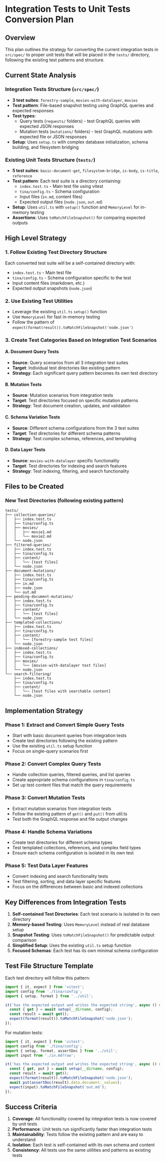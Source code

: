 # Integration Tests to Unit Tests Conversion Plan

## Overview

This plan outlines the strategy for converting the current integration tests in `src/spec/` to proper unit tests that will be placed in the `tests/` directory, following the existing test patterns and structure.

## Current State Analysis

### Integration Tests Structure (`src/spec/`)
- **3 test suites**: `forestry-sample`, `movies-with-datalayer`, `movies`
- **Test pattern**: File-based snapshot testing using GraphQL queries and expected responses
- **Test types**: 
  - Query tests (`requests/` folders) - test GraphQL queries with expected JSON responses
  - Mutation tests (`mutations/` folders) - test GraphQL mutations with expected file or JSON responses
- **Setup**: Uses `setup.ts` with complex database initialization, schema building, and filesystem bridging

### Existing Unit Tests Structure (`tests/`)
- **5 test suites**: `basic-document-get`, `filesystem-bridge`, `is-body`, `is-title`, `reference`
- **Test pattern**: Each test suite is a directory containing:
  - `index.test.ts` - Main test file using vitest
  - `tina/config.ts` - Schema configuration
  - Input files (`in.md`, content files)
  - Expected output files (`node.json`, `out.md`)
- **Setup**: Uses `util.ts` with `setup()` function and `MemoryLevel` for in-memory testing
- **Assertions**: Uses `toMatchFileSnapshot()` for comparing expected outputs

## High Level Strategy

### 1. Follow Existing Test Directory Structure
Each converted test suite will be a self-contained directory with:
- `index.test.ts` - Main test file
- `tina/config.ts` - Schema configuration specific to the test
- Input content files (markdown, etc.)
- Expected output snapshots (`node.json`)

### 2. Use Existing Test Utilities
- Leverage the existing `util.ts` `setup()` function
- Use `MemoryLevel` for fast in-memory testing
- Follow the pattern of `expect(format(result)).toMatchFileSnapshot('node.json')`

### 3. Create Test Categories Based on Integration Test Scenarios

#### A. Document Query Tests
- **Source**: Query scenarios from all 3 integration test suites
- **Target**: Individual test directories like existing pattern
- **Strategy**: Each significant query pattern becomes its own test directory

#### B. Mutation Tests
- **Source**: Mutation scenarios from integration tests
- **Target**: Test directories focused on specific mutation patterns
- **Strategy**: Test document creation, updates, and validation

#### C. Schema Variation Tests
- **Source**: Different schema configurations from the 3 test suites
- **Target**: Test directories for different schema patterns
- **Strategy**: Test complex schemas, references, and templating

#### D. Data Layer Tests
- **Source**: `movies-with-datalayer` specific functionality
- **Target**: Test directories for indexing and search features
- **Strategy**: Test indexing, filtering, and search functionality

## Files to be Created

### New Test Directories (following existing pattern)
```
tests/
├── collection-queries/
│   ├── index.test.ts
│   ├── tina/config.ts
│   ├── movies/
│   │   ├── movie1.md
│   │   └── movie2.md
│   └── node.json
├── filtered-queries/
│   ├── index.test.ts
│   ├── tina/config.ts
│   ├── content/
│   │   └── [test files]
│   └── node.json
├── document-mutations/
│   ├── index.test.ts
│   ├── tina/config.ts
│   ├── in.md
│   ├── node.json
│   └── out.md
├── pending-document-mutations/
│   ├── index.test.ts
│   ├── tina/config.ts
│   ├── content/
│   │   └── [test files]
│   └── node.json
├── templated-collections/
│   ├── index.test.ts
│   ├── tina/config.ts
│   ├── content/
│   │   └── [forestry-sample test files]
│   └── node.json
├── indexed-collections/
│   ├── index.test.ts
│   ├── tina/config.ts
│   ├── movies/
│   │   └── [movies-with-datalayer test files]
│   └── node.json
└── search-filtering/
    ├── index.test.ts
    ├── tina/config.ts
    ├── content/
    │   └── [test files with searchable content]
    └── node.json
```

## Implementation Strategy

### Phase 1: Extract and Convert Simple Query Tests
- Start with basic document queries from integration tests
- Create test directories following the existing pattern
- Use the existing `util.ts` setup function
- Focus on single-query scenarios first

### Phase 2: Convert Complex Query Tests
- Handle collection queries, filtered queries, and list queries
- Create appropriate schema configurations in `tina/config.ts`
- Set up test content files that match the query requirements

### Phase 3: Convert Mutation Tests
- Extract mutation scenarios from integration tests
- Follow the existing pattern of `get()` and `put()` from util.ts
- Test both the GraphQL response and file output changes

### Phase 4: Handle Schema Variations
- Create test directories for different schema types
- Test templated collections, references, and complex field types
- Ensure each schema configuration is isolated in its own test

### Phase 5: Test Data Layer Features
- Convert indexing and search functionality tests
- Test filtering, sorting, and data layer specific features
- Focus on the differences between basic and indexed collections

## Key Differences from Integration Tests

1. **Self-contained Test Directories**: Each test scenario is isolated in its own directory
2. **Memory-based Testing**: Uses `MemoryLevel` instead of real database setup
3. **Snapshot Testing**: Uses `toMatchFileSnapshot()` for predictable output comparison
4. **Simplified Setup**: Uses the existing `util.ts` setup function
5. **Focused Schemas**: Each test has its own minimal schema configuration

## Test File Structure Template

Each test directory will follow this pattern:
```typescript
import { it, expect } from 'vitest';
import config from './tina/config';
import { setup, format } from '../util';

it('has the expected output and writes the expected string', async () => {
  const { get } = await setup(__dirname, config);
  const result = await get();
  expect(format(result)).toMatchFileSnapshot('node.json');
});
```

For mutation tests:
```typescript
import { it, expect } from 'vitest';
import config from './tina/config';
import { setup, format, assertDoc } from '../util';
import input from './in.md?raw';

it('has the expected output and writes the expected string', async () => {
  const { get, put } = await setup(__dirname, config);
  const result = await get();
  expect(format(result)).toMatchFileSnapshot('node.json');
  await put(assertDoc(result).data.document._values);
  expect(input).toMatchFileSnapshot('out.md');
});
```

## Success Criteria

1. **Coverage**: All functionality covered by integration tests is now covered by unit tests
2. **Performance**: Unit tests run significantly faster than integration tests
3. **Maintainability**: Tests follow the existing pattern and are easy to understand
4. **Isolation**: Each test is self-contained with its own schema and content
5. **Consistency**: All tests use the same utilities and patterns as existing tests
